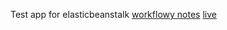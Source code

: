 Test app for elasticbeanstalk
[workflowy notes](https://workflowy.com/s/fv6eUOVJth)
[live](http://rdsexample-dev.us-east-1.elasticbeanstalk.com/)
